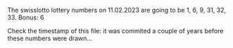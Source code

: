 The swisslotto lottery numbers on 11.02.2023 are going to be 1, 6, 9, 31, 32, 33. Bonus: 6

Check the timestamp of this file: it was commited a couple of years before these numbers were drawn...

